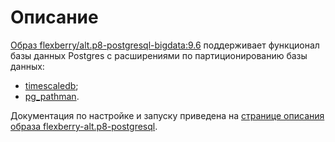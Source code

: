 # Описание
[Образ flexberry/alt.p8-postgresql-bigdata:9.6](https://hub.docker.com/r/flexberry/alt.p8-postgresql-bigdata/) поддерживает функционал базы данных Postgres с расширениями по партиционированию базы данных:
- [timescaledb](https://github.com/timescale/timescaledb);
- [pg_pathman](https://github.com/postgrespro/pg_pathman).

Документация по настройке и запуску приведена на 
[странице описания образа flexberry-alt.p8-postgresql](https://github.com/Flexberry/dockerfiles/blob/master/alt.p8-postgresql/README.md).

